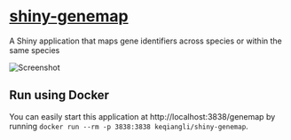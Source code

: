 # [shiny-genemap](https://keqiangli.shinyapps.io/genemap)
A Shiny application that maps gene identifiers across species or within the same species

![Screenshot](https://github.com/keqiang/shiny-genemap/blob/master/screenshot.png)

## Run using Docker
You can easily start this application at http://localhost:3838/genemap by running `docker run --rm -p 3838:3838 keqiangli/shiny-genemap`.
